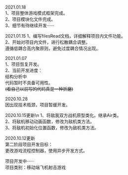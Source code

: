 2021.01.18  
1、项目整体游戏模式框架完成。  
2、项目模块化文件完成。  
3、细节有待继续开发······  
  
2021.01.15
1、编写filesRead文档，详细解释项目内文件功能。  
2、开始对项目内文件，进行松散耦合调整。  
遵循低耦合高内聚原则，避免过度耦合情况出现。

2021.01.07  
1、项目恢复开发。  
2、当前开发进度：  
    结构分析中  
    代码暂时不具备可用性。  
    ~~(看自己以前写的代码真是一种折磨)~~

2020.10.28  
因出现技术瓶颈，项目暂缓开发。  

2020.10.15更新\n
1、将敌我双方战机原型类化。继承Air类。  
2、将敌机移动动画函数，修改为敌机类方法。  
3、将敌机初始化位置函数，修改为敌机类方法。  

2020.10.12更新  
第二阶段项目开发目标：  
更改游戏流程控制器，使用异步开发方式。  


项目开发中······  
项目类别：移动端飞机射击游戏  